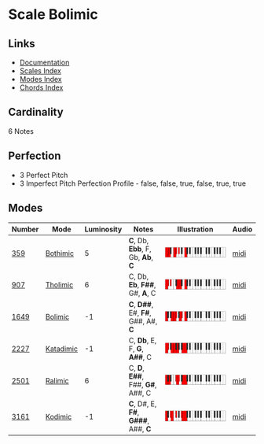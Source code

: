 # Scale Bolimic

## Links

- [Documentation](README.md)
- [Scales Index](Scales.md)
- [Modes Index](Modes.md)
- [Chords Index](Chords.md)

## Cardinality

6 Notes

## Perfection

- 3 Perfect Pitch
- 3 Imperfect Pitch
Perfection Profile - false, false, true, false, true, true

## Modes

| Number | Mode | Luminosity | Notes | Illustration | Audio |
|--------|------|------------|-------|--------------|-------|
| [359](https://ianring.com/musictheory/scales/359) | [Bothimic](ModeBothimic.md) | 5 | **C**, Db, **Ebb**, F, Gb, **Ab**, **C** | ![CNaturalBothimic](ModeCNaturalBothimic.png) | [midi](https://github.com/edipermadi/music/blob/main/docs/ModeCNaturalBothimic.mid?raw=true) | 
| [907](https://ianring.com/musictheory/scales/907) | [Tholimic](ModeTholimic.md) | 6 | C, Db, **Eb**, **F##**, G#, **A**, C | ![CNaturalTholimic](ModeCNaturalTholimic.png) | [midi](https://github.com/edipermadi/music/blob/main/docs/ModeCNaturalTholimic.mid?raw=true) | 
| [1649](https://ianring.com/musictheory/scales/1649) | [Bolimic](ModeBolimic.md) | -1 | **C**, **D##**, E#, **F#**, G##, A#, **C** | ![CNaturalBolimic](ModeCNaturalBolimic.png) | [midi](https://github.com/edipermadi/music/blob/main/docs/ModeCNaturalBolimic.mid?raw=true) | 
| [2227](https://ianring.com/musictheory/scales/2227) | [Katadimic](ModeKatadimic.md) | -1 | C, **Db**, E, F, **G**, **A##**, C | ![CNaturalKatadimic](ModeCNaturalKatadimic.png) | [midi](https://github.com/edipermadi/music/blob/main/docs/ModeCNaturalKatadimic.mid?raw=true) | 
| [2501](https://ianring.com/musictheory/scales/2501) | [Ralimic](ModeRalimic.md) | 6 | C, **D**, **E##**, F##, **G#**, A##, C | ![CNaturalRalimic](ModeCNaturalRalimic.png) | [midi](https://github.com/edipermadi/music/blob/main/docs/ModeCNaturalRalimic.mid?raw=true) | 
| [3161](https://ianring.com/musictheory/scales/3161) | [Kodimic](ModeKodimic.md) | -1 | **C**, D#, E, **F#**, **G###**, A##, **C** | ![CNaturalKodimic](ModeCNaturalKodimic.png) | [midi](https://github.com/edipermadi/music/blob/main/docs/ModeCNaturalKodimic.mid?raw=true) | 
